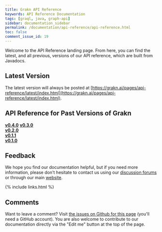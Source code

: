 ```yaml
---
title: Grakn API Reference
keywords: API Reference Documentation
tags: [graql, java, graph-api]
sidebar: documentation_sidebar
permalink: /documentation/api-reference/api-reference.html
toc: false
comment_issue_id: 19
---
```


Welcome to the API Reference landing page. From here, you can find the latest, and all previous, versions of our API reference, which are built from Javadocs.

## Latest Version
The latest version will always be posted at [https://grakn.ai/pages/api-reference/latest/index.html](https://grakn.ai/pages/api-reference/latest/index.html).

## API Reference for Past Versions of Grakn

**[v0.4.0](https://grakn.ai/pages/api-reference/v0.4.0/index.html)**
**[v0.3.0](https://grakn.ai/pages/api-reference/v0.3.0/index.html)**   
**[v0.2.0](https://grakn.ai/pages/api-reference/v0.2.0/index.html)**   
**[v0.1.1](https://grakn.ai/pages/api-reference/v0.1.1/index.html)**     
**[v0.1.0](https://grakn.ai/pages/api-reference/v0.1.0/index.html)**


## Feedback
We hope you find our documentation helpful, but if you need more information, please don't hesitate to contact us using our [discussion forums](http://discuss.grakn.ai) or through our main [website](http://www.grakn.ai).

{% include links.html %}


## Comments
Want to leave a comment? Visit <a href="https://github.com/graknlabs/docs/issues/19" target="_blank">the issues on Github for this page</a> (you'll need a GitHub account). You are also welcome to contribute to our documentation directly via the "Edit me" button at the top of the page.
